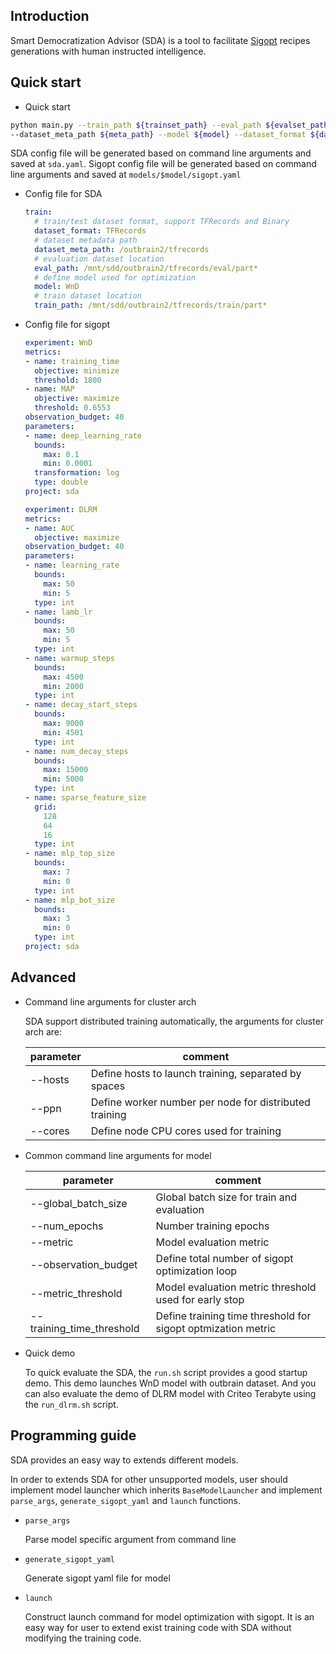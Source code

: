 ## Introduction

Smart Democratization Advisor (SDA) is a tool to facilitate [Sigopt](https://sigopt.com) recipes generations with human instructed intelligence.

## Quick start

* Quick start

```bash
python main.py --train_path ${trainset_path} --eval_path ${evalset_path} \
--dataset_meta_path ${meta_path} --model ${model} --dataset_format ${dataset_format}
```

SDA config file will be generated based on command line arguments and saved at `sda.yaml`.
Sigopt config file will be generated based on command line arguments and saved at `models/$model/sigopt.yaml`

* Config file for SDA

  ```yaml
  train:
    # train/test dataset format, support TFRecords and Binary
    dataset_format: TFRecords
    # dataset metadata path
    dataset_meta_path: /outbrain2/tfrecords
    # evaluation dataset location
    eval_path: /mnt/sdd/outbrain2/tfrecords/eval/part*
    # define model used for optimization
    model: WnD
    # train dataset location
    train_path: /mnt/sdd/outbrain2/tfrecords/train/part*
  ```

* Config file for sigopt

  ```yaml for WnD
  experiment: WnD
  metrics:
  - name: training_time
    objective: minimize
    threshold: 1800
  - name: MAP
    objective: maximize
    threshold: 0.6553
  observation_budget: 40
  parameters:
  - name: deep_learning_rate
    bounds:
      max: 0.1
      min: 0.0001
    transformation: log
    type: double
  project: sda
  ```
  ```yaml for DLRM
  experiment: DLRM
  metrics:
  - name: AUC
    objective: maximize
  observation_budget: 40
  parameters:
  - name: learning_rate
    bounds:
      max: 50
      min: 5
    type: int
  - name: lamb_lr
    bounds:
      max: 50
      min: 5
    type: int
  - name: warmup_steps
    bounds:
      max: 4500
      min: 2000
    type: int
  - name: decay_start_steps
    bounds:
      max: 9000
      min: 4501
    type: int
  - name: num_decay_steps
    bounds:
      max: 15000
      min: 5000
    type: int
  - name: sparse_feature_size
    grid:
      128
      64
      16    
    type: int
  - name: mlp_top_size
    bounds:
      max: 7
      min: 0    
    type: int
  - name: mlp_bot_size
    bounds:
      max: 3
      min: 0
    type: int
  project: sda
  ```
## Advanced

* Command line arguments for cluster arch

  SDA support distributed training automatically, the arguments for cluster arch are:

  | parameter | comment |
  | --------- | ------- |
  | --hosts | Define hosts to launch training, separated by spaces |
  | --ppn | Define worker number per node for distributed training |
  | --cores | Define node CPU cores used for training |

* Common command line arguments for model

  | parameter | comment |
  | --------- | ------- |
  | --global_batch_size | Global batch size for train and evaluation |
  | --num_epochs | Number training epochs |
  | --metric | Model evaluation metric |
  | --observation_budget | Define total number of sigopt optimization loop |
  | --metric_threshold | Model evaluation metric threshold used for early stop |
  | --training_time_threshold | Define training time threshold for sigopt optmization metric |

* Quick demo

  To quick evaluate the SDA, the `run.sh` script provides a good startup demo. This demo launches WnD model with outbrain dataset. And you can also evaluate the demo of DLRM model with Criteo Terabyte using the `run_dlrm.sh` script.

## Programming guide

SDA provides an easy way to extends different models. 

In order to extends SDA for other unsupported models, user should implement model launcher which inherits `BaseModelLauncher` and implement `parse_args`, `generate_sigopt_yaml` and `launch` functions.

* `parse_args`

  Parse model specific argument from command line

* `generate_sigopt_yaml`

  Generate sigopt yaml file for model

* `launch`

  Construct launch command for model optimization with sigopt. It is an easy way for user to extend exist training code with SDA without modifying the training code.